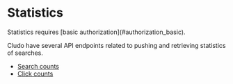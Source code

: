 <h1 id="statistics">Statistics</h1>

<aside class="warning">
Statistics requires [basic authorization](#authorization_basic).
</aside>

Cludo have several API endpoints related to pushing and retrieving statistics of searches.

* [Search counts](#statistics_searchcounts)
* [Click counts](#statistics_clickcounts)

